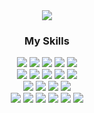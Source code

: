 <div align="center"><img src="https://capsule-render.vercel.app/api?type=waving&color=gradient&height=100&animation=fadeIn&section=footer&text=🚗🛻🚛💨&fontAlign=80&fontSize=55" /></div>

<h3 align="center">My Skills</h3>  

<div align="center">
<div>
<img src="https://img.shields.io/badge/React-61DAFB?style=square&logo=React&logoColor=black">
<img src="https://img.shields.io/badge/Next.js-000000?style=square&logo=Next.js&logoColor=white">
<img src="https://img.shields.io/badge/JavaScript-F7DF1E?style=square&logo=JavaScript&logoColor=black">
<img src="https://img.shields.io/badge/TypeScript-3178C6?style=square&logo=TypeScript&logoColor=white">
<img src="https://img.shields.io/badge/Redux-764ABC?style=square&logo=Redux&logoColor=white">
</div>

<div>
<img src="https://img.shields.io/badge/HTML-E34F26?style=square&logo=HTML5&logoColor=white">
<img src="https://img.shields.io/badge/CSS-1572B6?style=square&logo=CSS3&logoColor=white">
<img src="https://img.shields.io/badge/styled--components-DB7093?style=square&logo=styled-components&logoColor=white">
<img src="https://img.shields.io/badge/Sass-CC6699?style=square&logo=Sass&logoColor=white">
<img src="https://img.shields.io/badge/Tailwind-06B6D4?style=square&logo=TailwindCSS&logoColor=white">

<div>
<img src="https://img.shields.io/badge/Supabase-3FCF8E?style=square&logo=Supabase&logoColor=white">
<img src="https://img.shields.io/badge/MySQL-4479A1?style=square&logo=MySQL&logoColor=white">
<img src="https://img.shields.io/badge/Firebase-FFCA28?style=square&logo=Firebase&logoColor=black">
<img src="https://img.shields.io/badge/Cloudflare-F38020?style=square&logo=Cloudflare&logoColor=white">
</div>

<div>
<img src="https://img.shields.io/badge/GitHub-181717?style=square&logo=github&logoColor=white">
<img src="https://img.shields.io/badge/Git-F05032?style=square&logo=git&logoColor=white">
<img src="https://img.shields.io/badge/Slack-4A154B?style=square&logo=Slack&logoColor=white">
<img src="https://img.shields.io/badge/Figma-F24E1E?style=square&logo=Figma&logoColor=white">
<img src="https://img.shields.io/badge/VSCode-007ACC?style=square&logo=VisualStudioCode&logoColor=white">
<img src="https://img.shields.io/badge/Notion-000000?style=square&logo=Notion&logoColor=white">
</div>
</div>
